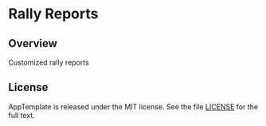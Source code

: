 Rally Reports
=========================

## Overview
Customized rally reports

## License
AppTemplate is released under the MIT license.  See the file [LICENSE](./LICENSE) for the full text.

